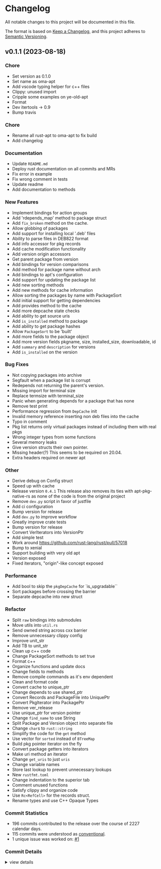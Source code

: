 # Changelog

All notable changes to this project will be documented in this file.

The format is based on [Keep a Changelog](https://keepachangelog.com/en/1.0.0/),
and this project adheres to [Semantic Versioning](https://semver.org/spec/v2.0.0.html).

## v0.1.1 (2023-08-18)

<csr-id-b617647574eca3f4856374eb0b4aeea300a00921/>
<csr-id-ed56e40168ca8b826c2ed81bc164db4bddf056c3/>
<csr-id-ccf3dcba047042edbe5fa0d6f5de02f21d6950e5/>
<csr-id-a0277868287910924a03ef80b611d0a23f6caf4f/>
<csr-id-a60323705ff67d59dc565be87cb12ac765828a88/>
<csr-id-a5b8ede7ece2d783c8c9d0b8d56cfc3a2ff3883b/>
<csr-id-52213cdd72b708323a2611ec926d372bd6b6d6df/>
<csr-id-6d16f0987fd3b1bdda47e2fda487518e8e065d6c/>
<csr-id-496511ad09ca8f997df28dd1d38971977ed2680d/>
<csr-id-a26f811dcc2a24238ef2880f1c255649a2488e65/>
<csr-id-4fccf1b60cbcf8aaac97736caa73fb528906b8f1/>
<csr-id-594ff856c71050f57518b1b5e19d732358243783/>
<csr-id-df102936ae6616211ee7ef4a5b16b5a1bf5e30c6/>
<csr-id-bc911023c3c54feec3e1e12dc9e391696a7d31d4/>
<csr-id-9dcabf0d9a8869983928a81bfb35361bd86b2cc2/>
<csr-id-8a6e927f78725d5e30e075843ad46eb0352e3a96/>
<csr-id-75f94717388e9bebacccba7b1b5c238aecfdaa32/>
<csr-id-0e55dfaf914ef40fb2a6d542e52490e154a52a50/>
<csr-id-6dbe4f7a5edfd6b03749620848429b2bdd8b197c/>
<csr-id-3d66d108b2aff2c273d9beb41daa8bc2031c1b3a/>
<csr-id-f8c52cba964b172b0878a7eeb7b022f24f6e8bea/>
<csr-id-46aa9ed07f76ebe4c50de14c4b35914b07b9edd7/>
<csr-id-d13db3450bf76037e5e5a3bad0b4a9c20b57deb1/>
<csr-id-3314733ebb4990d447cfb1132150fbfcb7db78c6/>
<csr-id-9a4e2595911d05914bf28b4113ed8fe594b76485/>
<csr-id-f40f4d25ba7cea9a495188aead8dc79436f0338b/>
<csr-id-68694c1aa4f0bfbca7907be54147402eb87340b1/>
<csr-id-f74ffe7df31df1775eeaec93477259d95f79e9b2/>
<csr-id-5ca96dd0258b48fb5314fcc18db8375b02483345/>
<csr-id-bd8977b58df42b444f947cabbc8d430174a3453c/>
<csr-id-268b7e6dd4f9b9227b14396a88594fda80675730/>
<csr-id-20c933000c9229c91aa4a7a9e5c0d5862d0e402f/>
<csr-id-94de3cb53a09dc51155d733a0da26acaaf817875/>
<csr-id-d30735b71d7c69be4606ff1e3f6007984b039d95/>
<csr-id-d4779b883332ae406103eba7e1cd6c7567d0b472/>
<csr-id-641d8be8d3ab5e8f861ba96bfb3f403214d80559/>
<csr-id-d58ed083f365369548293f7046c23a9353d52725/>
<csr-id-963b08074284f8005257bb136587f94b0f17f548/>
<csr-id-9fd24dc76122c25033cdbc930b3bac2782d83f52/>
<csr-id-7101eb0afd293321e61b314eb0eaf0e2cf1957ef/>
<csr-id-a2de4eace1a7a58aec9fd71375e8af4154bb0745/>
<csr-id-6ad07fd488a32941108226a012f565be8cefef49/>
<csr-id-080c5661140a6208766cab44d2bd607a786ed397/>
<csr-id-66b553b323c0289051b9c9b6fc61ca1a6e0c26e2/>
<csr-id-92d947c3986ce211a84722a27ea54b7934098f46/>
<csr-id-8df9d5fe8b4da3dc0fbef98c1d3d0d5019195d48/>
<csr-id-d525b4fca66fb3719c50a9c68315848924113edb/>
<csr-id-7dd85606e66f9cab6418d3d0018bb84333f7fccd/>
<csr-id-81f5174203f1398950fe1d302d0e165243ac9903/>
<csr-id-68ad295230fde116a83d981bf6bf596eebf7f49d/>
<csr-id-8cfc62e14e33a17ce8dabf75134e732f18e06c24/>
<csr-id-66a2eb141164a401d89d3855d9d4309fb8f2aae3/>
<csr-id-6b8a9a43a876c9497a521912b8df0aeb0794e67e/>
<csr-id-c930a7226d04896effc0a20096ec10eaa1ec1737/>
<csr-id-59b1144921f77870874d7f84b66c0e3513afba67/>
<csr-id-7103b4e6fe1057ef172b1dff25af354d8efd56f7/>
<csr-id-8496109b71ea5653a71749f8779f6d002d2516fb/>
<csr-id-5ca9a50e7e3248e57c43aee465e56c5bc92b11e8/>
<csr-id-663ae5e0d0bfe6c730d956b25b877c4588c55a5f/>
<csr-id-1ed41ae5b876f08ad8416c07f491d42a1966af64/>

### Chore

 - <csr-id-b617647574eca3f4856374eb0b4aeea300a00921/> Set version as 0.1.0
 - <csr-id-ed56e40168ca8b826c2ed81bc164db4bddf056c3/> Set name as oma-apt
 - <csr-id-ccf3dcba047042edbe5fa0d6f5de02f21d6950e5/> Add vscode typing helper for c++ files
 - <csr-id-a0277868287910924a03ef80b611d0a23f6caf4f/> Clippy: unused import
 - <csr-id-a60323705ff67d59dc565be87cb12ac765828a88/> Cripple some examples on ye-old-apt
 - <csr-id-a5b8ede7ece2d783c8c9d0b8d56cfc3a2ff3883b/> Format
 - <csr-id-52213cdd72b708323a2611ec926d372bd6b6d6df/> Dev itertools -> 0.9
 - <csr-id-6d16f0987fd3b1bdda47e2fda487518e8e065d6c/> Bump travis

### Chore

 - <csr-id-191149700fd6805f57d69e7dbc175fc7d22b024d/> Rename all rust-apt to oma-apt to fix build
 - <csr-id-7abc1f01bcd520243a2bc67adaba244cdada27b4/> Add changelog

### Documentation

 - <csr-id-e63f8076bb5b67afba647ec0dce63839066dd9f5/> Update `README.md`
 - <csr-id-deb30c69d4bbb28a501cb484eb35d1be190dad99/> Deploy rust documentation on all commits and MRs
 - <csr-id-a4cf64d32d2031dee7260506d865e889e6831a0d/> Fix error in example
 - <csr-id-9c137f06c8465e1d17e54ccc3b370e05a0828a2c/> Fix wrong comment in tests
 - <csr-id-037ada84b5702738c9625d24999d570cca9eed1b/> Update readme
 - <csr-id-ef3fbc2f14923c5090369e0451630bab03a76646/> Add documentation to methods

### New Features

 - <csr-id-916e6f4f6efcf25c1b3634575579aca9176074e5/> Implement bindings for action groups
 - <csr-id-6de58a3c3a4b553f40222d0015dfdc8ac1ea004b/> Add 'rdepends_map' method to package struct
 - <csr-id-51ac3eae5fd5997ecdd807a851b151612470dfe5/> Add `fix_broken` method on the cache.
 - <csr-id-119ded0d276f7951f35d08bc2ddf2cb4ebda5807/> Allow globbing of packages
 - <csr-id-430c5aa8f040b2e73fa5bee6f08e037228608c9d/> Add support for installing local '.deb' files
 - <csr-id-81216c920edce01a9d22f496fe13d661c8e67561/> Ability to parse files in DEB822 format
 - <csr-id-cda4df82ec77eb599359fa7eebd5723d1807c053/> Add info accessor for pkg records
 - <csr-id-1ddec8ca3c7c74b91d918d23a21fd8dcd9c3a3f2/> Add cache modification functionality
 - <csr-id-64e2ccbe1e81729e8113c26cb85a4c0b4908bae5/> Add version origin accessors
 - <csr-id-8db639ad63831bd1bdc2c63ccf9062a92840dad8/> Get parent package from version
 - <csr-id-60f93415af5bb8b70805216d3c9b13960f31a95e/> Add bindings for version comparisons
 - <csr-id-15d83bb77c0829fa2e452e05d4097a603de8fb01/> Add method for package name without arch
 - <csr-id-089b0905d3ccaf9ef91f5b36aa058b23e31f9aa5/> Add bindings to apt's configuration
 - <csr-id-964e0b617b2ab481372f53ad810b2bf8aa0471ca/> Add support for updating the package list
 - <csr-id-88c38a545175da83a315138d0811b876e87ddd5c/> Add new sorting methods
 - <csr-id-f3f332c7326ded1832d64c38e4e8eaf97e98eef8/> Add new methods for cache information
 - <csr-id-1207611a1c505c882a6c25e0b439ca21bdcd6526/> Allow sorting the packages by name with PackageSort
 - <csr-id-ce805105c22e1ace6a626759aca6b59aff36aea8/> Add initial support for getting dependencies
 - <csr-id-e6e889f63a01e974d6320e93c8bf5cb68cc7db1a/> Add provides method to the cache
 - <csr-id-2b2a8d04db1c5e1f4963e92f8ec07fdc296bf1bc/> Add more depcache state checks
 - <csr-id-8e223cdfd9ed6965f754f0e6e79a704bd4f4a7f8/> Add ability to get source uris
 - <csr-id-c47f4a2a166b2bd82323397eab72b3698daf688a/> Add `is_installed` method to package
 - <csr-id-68f261c7fa99f623967499273184a39bfc494c57/> Add ability to get package hashes
 - <csr-id-334dfcb1de31dd3f93af768ab43319db4b2f24b9/> Allow `PackageSort` to be 'built'
 - <csr-id-d616a362bed637b6eadb25f92bc92f845fff30a0/> Add more fields to the package object
 - <csr-id-cd310e06d067bdc587c255c421492dc91fad317f/> Add more version fields
   pkgname, size, installed_size, downloadable, id
 - <csr-id-fcd4f97e4fa45a1ab6acf12860c840f844c1baca/> Add `summary` and `description` for versions
 - <csr-id-7f30d9ba0127bf44cde80f5456608f25dd23f361/> Add `is_installed` on the version

### Bug Fixes

 - <csr-id-daafbb945f7402c855fd012880a396d2eef52843/> Not copying packages into archive
 - <csr-id-481f4e28bf8b3b3132a7c5c23f35466a087e281e/> Segfault when a package list is corrupt
 - <csr-id-15e6df8711975a6905bcb46f9b7ed873446a1633/> Redepends not returning the parent's version.
 - <csr-id-c6d099ca50da3d3d8f28c6e80b01cd37005c6f94/> Missing import for terminal size
 - <csr-id-9ec3d8e84e3fbd20616a8d85387ade28e95ad934/> Replace termsize with terminal_size
 - <csr-id-1aa839d108427bc903f6ce1b0ef7d4c663b0d235/> Panic when generating depends for a package that has none
 - <csr-id-8dd5061314ff7fa699a3b0c3d0658a8d66004603/> Remove test print
 - <csr-id-7f9c9589b6bf454b47c41e14656665d86438b579/> Performance regression from `DepCache` init
 - <csr-id-3b7f86dd01c14b86470b23d9f91a90f71d795053/> Invalid memory reference inserting non deb files into the cache
 - <csr-id-98e7092451c3c591fa0d89718f05150ceb03b74c/> Typo in comment
 - <csr-id-6eb01851a69311a647647ff6702b5c4cd1f55d9e/> Pkg list returns only virtual packages instead of including them with real pkgs
 - <csr-id-57b24dbd699bc41b309cfc26032450f8a9a0676d/> Wrong integer types from some functions
 - <csr-id-c89049197b6ce27c7e8b67d592c1a0e4ad9a92bf/> Several memory leaks
 - <csr-id-dfacd8edf7ef96072142b33293f8f7265516964b/> Give version structs their own pointer.
 - <csr-id-99fba9024ab7c0797ddb468e72c42dd612f28934/> Missing header(?)
   This seems to be required on 20.04.
 - <csr-id-ecd60906d21b8bb65dd845b3e663053ae8098a49/> Extra headers required on newer apt

### Other

 - <csr-id-496511ad09ca8f997df28dd1d38971977ed2680d/> Derive debug on Config struct
 - <csr-id-a26f811dcc2a24238ef2880f1c255649a2488e65/> Speed up with cache
 - <csr-id-4fccf1b60cbcf8aaac97736caa73fb528906b8f1/> Release version `0.4.1`
   This release also removes its ties with apt-pkg-native-rs as none of the code is from the original project
 - <csr-id-594ff856c71050f57518b1b5e19d732358243783/> Remove `dev.py` script in favor of justfile
 - <csr-id-df102936ae6616211ee7ef4a5b16b5a1bf5e30c6/> Add ci configuration
 - <csr-id-bc911023c3c54feec3e1e12dc9e391696a7d31d4/> Bump version for release
 - <csr-id-9dcabf0d9a8869983928a81bfb35361bd86b2cc2/> Add `dev.py` to improve workflow
 - <csr-id-8a6e927f78725d5e30e075843ad46eb0352e3a96/> Greatly improve crate tests
 - <csr-id-75f94717388e9bebacccba7b1b5c238aecfdaa32/> Bump version for release
 - <csr-id-0e55dfaf914ef40fb2a6d542e52490e154a52a50/> Convert VerIterators into VersionPtr
 - <csr-id-6dbe4f7a5edfd6b03749620848429b2bdd8b197c/> Add simple test
 - <csr-id-3d66d108b2aff2c273d9beb41daa8bc2031c1b3a/> Work around https://github.com/rust-lang/rust/pull/57018
 - <csr-id-f8c52cba964b172b0878a7eeb7b022f24f6e8bea/> Bump to xenial
 - <csr-id-46aa9ed07f76ebe4c50de14c4b35914b07b9edd7/> Support building with very old apt
 - <csr-id-d13db3450bf76037e5e5a3bad0b4a9c20b57deb1/> Version exposed
 - <csr-id-3314733ebb4990d447cfb1132150fbfcb7db78c6/> Fixed iterators, "origin"-like concept exposed

### Performance

 - <csr-id-f14d3508e1f86e57ef400ccb4b05c672711e1926/> Add bool to skip the `pkgDepCache` for `is_upgradable``
 - <csr-id-9cd6d06fb5eb4760930d98d5ab7ae63bfa6fc05e/> Sort packages before crossing the barrier
 - <csr-id-b16ee9a4bb00a920953f49428be522df988b15e9/> Separate depcache into new struct

### Refactor

 - <csr-id-9a4e2595911d05914bf28b4113ed8fe594b76485/> Split `raw` bindings into submodules
 - <csr-id-f40f4d25ba7cea9a495188aead8dc79436f0338b/> Move utils into `util.rs`
 - <csr-id-68694c1aa4f0bfbca7907be54147402eb87340b1/> Send owned string across cxx barrier
 - <csr-id-f74ffe7df31df1775eeaec93477259d95f79e9b2/> Remove unnecessary clippy config
 - <csr-id-5ca96dd0258b48fb5314fcc18db8375b02483345/> Improve unit_str
 - <csr-id-bd8977b58df42b444f947cabbc8d430174a3453c/> Add TB to unit_str
 - <csr-id-268b7e6dd4f9b9227b14396a88594fda80675730/> Clean up c++ code
 - <csr-id-20c933000c9229c91aa4a7a9e5c0d5862d0e402f/> Change PackageSort methods to set true
 - <csr-id-94de3cb53a09dc51155d733a0da26acaaf817875/> Format c++
 - <csr-id-d30735b71d7c69be4606ff1e3f6007984b039d95/> Organize functions and update docs
 - <csr-id-d4779b883332ae406103eba7e1cd6c7567d0b472/> Change fields to methods
 - <csr-id-641d8be8d3ab5e8f861ba96bfb3f403214d80559/> Remove compile commands as it's env dependent
 - <csr-id-d58ed083f365369548293f7046c23a9353d52725/> Clean and format code
 - <csr-id-963b08074284f8005257bb136587f94b0f17f548/> Convert cache to unique_ptr
 - <csr-id-9fd24dc76122c25033cdbc930b3bac2782d83f52/> Change depends to use shared_ptr
 - <csr-id-7101eb0afd293321e61b314eb0eaf0e2cf1957ef/> Convert Records and PackageFile into UniquePtr
 - <csr-id-a2de4eace1a7a58aec9fd71375e8af4154bb0745/> Convert PkgIterator into PackagePtr
 - <csr-id-6ad07fd488a32941108226a012f565be8cefef49/> Remove ver_release
 - <csr-id-080c5661140a6208766cab44d2bd607a786ed397/> Use unique_ptr for version pointer
 - <csr-id-66b553b323c0289051b9c9b6fc61ca1a6e0c26e2/> Change `find_name` to use String
 - <csr-id-92d947c3986ce211a84722a27ea54b7934098f46/> Split Package and Version object into separate file
 - <csr-id-8df9d5fe8b4da3dc0fbef98c1d3d0d5019195d48/> Change `char`s to `rust::string`
 - <csr-id-d525b4fca66fb3719c50a9c68315848924113edb/> Simplify the code for the `get` method
 - <csr-id-7dd85606e66f9cab6418d3d0018bb84333f7fccd/> Use vector for `sorted` instead of `BTreeMap`
 - <csr-id-81f5174203f1398950fe1d302d0e165243ac9903/> Build pkg pointer iterator on the fly
 - <csr-id-68ad295230fde116a83d981bf6bf596eebf7f49d/> Convert package getters into iterators
 - <csr-id-8cfc62e14e33a17ce8dabf75134e732f18e06c24/> Make uri method an iterator
 - <csr-id-66a2eb141164a401d89d3855d9d4309fb8f2aae3/> Change `get_uris` to just `uris`
 - <csr-id-6b8a9a43a876c9497a521912b8df0aeb0794e67e/> Change variable names
 - <csr-id-c930a7226d04896effc0a20096ec10eaa1ec1737/> Store last lookup to prevent unnecessary lookups
 - <csr-id-59b1144921f77870874d7f84b66c0e3513afba67/> New `rustfmt.toml`
 - <csr-id-7103b4e6fe1057ef172b1dff25af354d8efd56f7/> Change indentation to the superior tab
 - <csr-id-8496109b71ea5653a71749f8779f6d002d2516fb/> Comment unused functions
 - <csr-id-5ca9a50e7e3248e57c43aee465e56c5bc92b11e8/> Satisfy clippy and organize code
 - <csr-id-663ae5e0d0bfe6c730d956b25b877c4588c55a5f/> Use `Rc<RefCell>` for the records struct.
 - <csr-id-1ed41ae5b876f08ad8416c07f491d42a1966af64/> Rename types and use C++ Opaque Types

### Commit Statistics

<csr-read-only-do-not-edit/>

 - 196 commits contributed to the release over the course of 2227 calendar days.
 - 115 commits were understood as [conventional](https://www.conventionalcommits.org).
 - 1 unique issue was worked on: [#1](https://github.com/AOSC-Dev/oma-apt/issues/1)

### Commit Details

<csr-read-only-do-not-edit/>

<details><summary>view details</summary>

 * **[#1](https://github.com/AOSC-Dev/oma-apt/issues/1)**
    - Add a reload() ([`b104724`](https://github.com/AOSC-Dev/oma-apt/commit/b104724ccfc4e6d7877972b4c868f3aa49df0593))
 * **Uncategorized**
    - Rename all rust-apt to oma-apt to fix build ([`1911497`](https://github.com/AOSC-Dev/oma-apt/commit/191149700fd6805f57d69e7dbc175fc7d22b024d))
    - Add changelog ([`7abc1f0`](https://github.com/AOSC-Dev/oma-apt/commit/7abc1f01bcd520243a2bc67adaba244cdada27b4))
    - Set version as 0.1.0 ([`b617647`](https://github.com/AOSC-Dev/oma-apt/commit/b617647574eca3f4856374eb0b4aeea300a00921))
    - Set name as oma-apt ([`ed56e40`](https://github.com/AOSC-Dev/oma-apt/commit/ed56e40168ca8b826c2ed81bc164db4bddf056c3))
    - Not copying packages into archive ([`daafbb9`](https://github.com/AOSC-Dev/oma-apt/commit/daafbb945f7402c855fd012880a396d2eef52843))
    - Implement bindings for action groups ([`916e6f4`](https://github.com/AOSC-Dev/oma-apt/commit/916e6f4f6efcf25c1b3634575579aca9176074e5))
    - Segfault when a package list is corrupt ([`481f4e2`](https://github.com/AOSC-Dev/oma-apt/commit/481f4e28bf8b3b3132a7c5c23f35466a087e281e))
    - Redepends not returning the parent's version. ([`15e6df8`](https://github.com/AOSC-Dev/oma-apt/commit/15e6df8711975a6905bcb46f9b7ed873446a1633))
    - Missing import for terminal size ([`c6d099c`](https://github.com/AOSC-Dev/oma-apt/commit/c6d099ca50da3d3d8f28c6e80b01cd37005c6f94))
    - Replace termsize with terminal_size ([`9ec3d8e`](https://github.com/AOSC-Dev/oma-apt/commit/9ec3d8e84e3fbd20616a8d85387ade28e95ad934))
    - Derive debug on Config struct ([`496511a`](https://github.com/AOSC-Dev/oma-apt/commit/496511ad09ca8f997df28dd1d38971977ed2680d))
    - Add 'rdepends_map' method to package struct ([`6de58a3`](https://github.com/AOSC-Dev/oma-apt/commit/6de58a3c3a4b553f40222d0015dfdc8ac1ea004b))
    - Add `fix_broken` method on the cache. ([`51ac3ea`](https://github.com/AOSC-Dev/oma-apt/commit/51ac3eae5fd5997ecdd807a851b151612470dfe5))
    - Update `README.md` ([`e63f807`](https://github.com/AOSC-Dev/oma-apt/commit/e63f8076bb5b67afba647ec0dce63839066dd9f5))
    - Panic when generating depends for a package that has none ([`1aa839d`](https://github.com/AOSC-Dev/oma-apt/commit/1aa839d108427bc903f6ce1b0ef7d4c663b0d235))
    - Remove dev debug print ([`358b89a`](https://github.com/AOSC-Dev/oma-apt/commit/358b89ae28b95e94d412dc561cab97e7dc92fc57))
    - Release `0.5.0` ([`12db48d`](https://github.com/AOSC-Dev/oma-apt/commit/12db48ddc102cc9ec9d42d0c1c0aae3d9eef7bfd))
    - Allow Packages and Versions to be put in a hashmap ([`6a8146e`](https://github.com/AOSC-Dev/oma-apt/commit/6a8146e47a755ff7e219d0bc28fc1fe2161b044b))
    - Add higher level struct for Provides ([`dc09d71`](https://github.com/AOSC-Dev/oma-apt/commit/dc09d718a4023886049e1194e6b3722ab9230f8b))
    - Fix candidate returning wrong version after set_candidate ([`5246a09`](https://github.com/AOSC-Dev/oma-apt/commit/5246a09f9dc7e6e74715d8fae23a06374856a194))
    - Change `full_name` => `fullname` ([`f05f916`](https://github.com/AOSC-Dev/oma-apt/commit/f05f916ca5c75a1412ed4596462f79a5f41e86d1))
    - Fix version list of virtual packages causing panic ([`b983950`](https://github.com/AOSC-Dev/oma-apt/commit/b98395000a0e8ee4b6573b29d0544dd7ffc0b25a))
    - Clippy changes ([`9632a55`](https://github.com/AOSC-Dev/oma-apt/commit/9632a555d3f15b20648ead2a7850cca3b971bafe))
    - Major Restructure ([`087ea68`](https://github.com/AOSC-Dev/oma-apt/commit/087ea68534f03499920a55acdf5e51d3c3f41fec))
    - Fix issue with resolving '.deb' packages ([`2f1633d`](https://github.com/AOSC-Dev/oma-apt/commit/2f1633d26c9dee69d5852d1fcbf84b2586876555))
    - Fix incorrect filename in   'build.rs' ([`d782cb0`](https://github.com/AOSC-Dev/oma-apt/commit/d782cb01814c747c3dde82b23a8d4eac200bbff8))
    - Remove test print ([`8dd5061`](https://github.com/AOSC-Dev/oma-apt/commit/8dd5061314ff7fa699a3b0c3d0658a8d66004603))
    - Performance regression from `DepCache` init ([`7f9c958`](https://github.com/AOSC-Dev/oma-apt/commit/7f9c9589b6bf454b47c41e14656665d86438b579))
    - Allow globbing of packages ([`119ded0`](https://github.com/AOSC-Dev/oma-apt/commit/119ded0d276f7951f35d08bc2ddf2cb4ebda5807))
    - Ensure a blank string isn't passed in to TagSection instances ([`7750594`](https://github.com/AOSC-Dev/oma-apt/commit/7750594be3ca30ee29804bf46cf76896dd61655b))
    - Invalid memory reference inserting non deb files into the cache ([`3b7f86d`](https://github.com/AOSC-Dev/oma-apt/commit/3b7f86dd01c14b86470b23d9f91a90f71d795053))
    - Speed up with cache ([`a26f811`](https://github.com/AOSC-Dev/oma-apt/commit/a26f811dcc2a24238ef2880f1c255649a2488e65))
    - Add support for installing local '.deb' files ([`430c5aa`](https://github.com/AOSC-Dev/oma-apt/commit/430c5aa8f040b2e73fa5bee6f08e037228608c9d))
    - Ability to parse files in DEB822 format ([`81216c9`](https://github.com/AOSC-Dev/oma-apt/commit/81216c920edce01a9d22f496fe13d661c8e67561))
    - Add info accessor for pkg records ([`cda4df8`](https://github.com/AOSC-Dev/oma-apt/commit/cda4df82ec77eb599359fa7eebd5723d1807c053))
    - Release version `0.4.1` ([`4fccf1b`](https://github.com/AOSC-Dev/oma-apt/commit/4fccf1b60cbcf8aaac97736caa73fb528906b8f1))
    - Add cache modification functionality ([`1ddec8c`](https://github.com/AOSC-Dev/oma-apt/commit/1ddec8ca3c7c74b91d918d23a21fd8dcd9c3a3f2))
    - Typo in comment ([`98e7092`](https://github.com/AOSC-Dev/oma-apt/commit/98e7092451c3c591fa0d89718f05150ceb03b74c))
    - Deploy rust documentation on all commits and MRs ([`deb30c6`](https://github.com/AOSC-Dev/oma-apt/commit/deb30c69d4bbb28a501cb484eb35d1be190dad99))
    - Add version origin accessors ([`64e2ccb`](https://github.com/AOSC-Dev/oma-apt/commit/64e2ccbe1e81729e8113c26cb85a4c0b4908bae5))
    - Split `raw` bindings into submodules ([`9a4e259`](https://github.com/AOSC-Dev/oma-apt/commit/9a4e2595911d05914bf28b4113ed8fe594b76485))
    - Remove `dev.py` script in favor of justfile ([`594ff85`](https://github.com/AOSC-Dev/oma-apt/commit/594ff856c71050f57518b1b5e19d732358243783))
    - Get parent package from version ([`8db639a`](https://github.com/AOSC-Dev/oma-apt/commit/8db639ad63831bd1bdc2c63ccf9062a92840dad8))
    - Move utils into `util.rs` ([`f40f4d2`](https://github.com/AOSC-Dev/oma-apt/commit/f40f4d25ba7cea9a495188aead8dc79436f0338b))
    - Send owned string across cxx barrier ([`68694c1`](https://github.com/AOSC-Dev/oma-apt/commit/68694c1aa4f0bfbca7907be54147402eb87340b1))
    - Add bindings for version comparisons ([`60f9341`](https://github.com/AOSC-Dev/oma-apt/commit/60f93415af5bb8b70805216d3c9b13960f31a95e))
    - Some tests were also updated during this, along with the dev script. ([`52791ee`](https://github.com/AOSC-Dev/oma-apt/commit/52791eeffe6a16413a3e8cb1bf5ba78da4c2e288))
    - Add ci configuration ([`df10293`](https://github.com/AOSC-Dev/oma-apt/commit/df102936ae6616211ee7ef4a5b16b5a1bf5e30c6))
    - Fix error in example ([`a4cf64d`](https://github.com/AOSC-Dev/oma-apt/commit/a4cf64d32d2031dee7260506d865e889e6831a0d))
    - Add method for package name without arch ([`15d83bb`](https://github.com/AOSC-Dev/oma-apt/commit/15d83bb77c0829fa2e452e05d4097a603de8fb01))
    - Bump version for release ([`bc91102`](https://github.com/AOSC-Dev/oma-apt/commit/bc911023c3c54feec3e1e12dc9e391696a7d31d4))
    - Add bindings to apt's configuration ([`089b090`](https://github.com/AOSC-Dev/oma-apt/commit/089b0905d3ccaf9ef91f5b36aa058b23e31f9aa5))
    - Add support for updating the package list ([`964e0b6`](https://github.com/AOSC-Dev/oma-apt/commit/964e0b617b2ab481372f53ad810b2bf8aa0471ca))
    - Add new sorting methods ([`88c38a5`](https://github.com/AOSC-Dev/oma-apt/commit/88c38a545175da83a315138d0811b876e87ddd5c))
    - Fix wrong comment in tests ([`9c137f0`](https://github.com/AOSC-Dev/oma-apt/commit/9c137f06c8465e1d17e54ccc3b370e05a0828a2c))
    - Remove unnecessary clippy config ([`f74ffe7`](https://github.com/AOSC-Dev/oma-apt/commit/f74ffe7df31df1775eeaec93477259d95f79e9b2))
    - Add bool to skip the `pkgDepCache` for `is_upgradable`` ([`f14d350`](https://github.com/AOSC-Dev/oma-apt/commit/f14d3508e1f86e57ef400ccb4b05c672711e1926))
    - Add `dev.py` to improve workflow ([`9dcabf0`](https://github.com/AOSC-Dev/oma-apt/commit/9dcabf0d9a8869983928a81bfb35361bd86b2cc2))
    - Greatly improve crate tests ([`8a6e927`](https://github.com/AOSC-Dev/oma-apt/commit/8a6e927f78725d5e30e075843ad46eb0352e3a96))
    - Pkg list returns only virtual packages instead of including them with real pkgs ([`6eb0185`](https://github.com/AOSC-Dev/oma-apt/commit/6eb01851a69311a647647ff6702b5c4cd1f55d9e))
    - Add new methods for cache information ([`f3f332c`](https://github.com/AOSC-Dev/oma-apt/commit/f3f332c7326ded1832d64c38e4e8eaf97e98eef8))
    - Improve unit_str ([`5ca96dd`](https://github.com/AOSC-Dev/oma-apt/commit/5ca96dd0258b48fb5314fcc18db8375b02483345))
    - Wrong integer types from some functions ([`57b24db`](https://github.com/AOSC-Dev/oma-apt/commit/57b24dbd699bc41b309cfc26032450f8a9a0676d))
    - Add TB to unit_str ([`bd8977b`](https://github.com/AOSC-Dev/oma-apt/commit/bd8977b58df42b444f947cabbc8d430174a3453c))
    - Bump version for release ([`75f9471`](https://github.com/AOSC-Dev/oma-apt/commit/75f94717388e9bebacccba7b1b5c238aecfdaa32))
    - Update readme ([`037ada8`](https://github.com/AOSC-Dev/oma-apt/commit/037ada84b5702738c9625d24999d570cca9eed1b))
    - Clean up c++ code ([`268b7e6`](https://github.com/AOSC-Dev/oma-apt/commit/268b7e6dd4f9b9227b14396a88594fda80675730))
    - Change PackageSort methods to set true ([`20c9330`](https://github.com/AOSC-Dev/oma-apt/commit/20c933000c9229c91aa4a7a9e5c0d5862d0e402f))
    - Allow sorting the packages by name with PackageSort ([`1207611`](https://github.com/AOSC-Dev/oma-apt/commit/1207611a1c505c882a6c25e0b439ca21bdcd6526))
    - Sort packages before crossing the barrier ([`9cd6d06`](https://github.com/AOSC-Dev/oma-apt/commit/9cd6d06fb5eb4760930d98d5ab7ae63bfa6fc05e))
    - Format c++ ([`94de3cb`](https://github.com/AOSC-Dev/oma-apt/commit/94de3cb53a09dc51155d733a0da26acaaf817875))
    - Organize functions and update docs ([`d30735b`](https://github.com/AOSC-Dev/oma-apt/commit/d30735b71d7c69be4606ff1e3f6007984b039d95))
    - Change fields to methods ([`d4779b8`](https://github.com/AOSC-Dev/oma-apt/commit/d4779b883332ae406103eba7e1cd6c7567d0b472))
    - Remove compile commands as it's env dependent ([`641d8be`](https://github.com/AOSC-Dev/oma-apt/commit/641d8be8d3ab5e8f861ba96bfb3f403214d80559))
    - Clean and format code ([`d58ed08`](https://github.com/AOSC-Dev/oma-apt/commit/d58ed083f365369548293f7046c23a9353d52725))
    - Convert cache to unique_ptr ([`963b080`](https://github.com/AOSC-Dev/oma-apt/commit/963b08074284f8005257bb136587f94b0f17f548))
    - Change depends to use shared_ptr ([`9fd24dc`](https://github.com/AOSC-Dev/oma-apt/commit/9fd24dc76122c25033cdbc930b3bac2782d83f52))
    - Convert Records and PackageFile into UniquePtr ([`7101eb0`](https://github.com/AOSC-Dev/oma-apt/commit/7101eb0afd293321e61b314eb0eaf0e2cf1957ef))
    - Convert PkgIterator into PackagePtr ([`a2de4ea`](https://github.com/AOSC-Dev/oma-apt/commit/a2de4eace1a7a58aec9fd71375e8af4154bb0745))
    - Remove ver_release ([`6ad07fd`](https://github.com/AOSC-Dev/oma-apt/commit/6ad07fd488a32941108226a012f565be8cefef49))
    - Use unique_ptr for version pointer ([`080c566`](https://github.com/AOSC-Dev/oma-apt/commit/080c5661140a6208766cab44d2bd607a786ed397))
    - Convert VerIterators into VersionPtr ([`0e55dfa`](https://github.com/AOSC-Dev/oma-apt/commit/0e55dfaf914ef40fb2a6d542e52490e154a52a50))
    - Add initial support for getting dependencies ([`ce80510`](https://github.com/AOSC-Dev/oma-apt/commit/ce805105c22e1ace6a626759aca6b59aff36aea8))
    - Add vscode typing helper for c++ files ([`ccf3dcb`](https://github.com/AOSC-Dev/oma-apt/commit/ccf3dcba047042edbe5fa0d6f5de02f21d6950e5))
    - Add provides method to the cache ([`e6e889f`](https://github.com/AOSC-Dev/oma-apt/commit/e6e889f63a01e974d6320e93c8bf5cb68cc7db1a))
    - Change `find_name` to use String ([`66b553b`](https://github.com/AOSC-Dev/oma-apt/commit/66b553b323c0289051b9c9b6fc61ca1a6e0c26e2))
    - Split Package and Version object into separate file ([`92d947c`](https://github.com/AOSC-Dev/oma-apt/commit/92d947c3986ce211a84722a27ea54b7934098f46))
    - Add more depcache state checks ([`2b2a8d0`](https://github.com/AOSC-Dev/oma-apt/commit/2b2a8d04db1c5e1f4963e92f8ec07fdc296bf1bc))
    - Change `char`s to `rust::string` ([`8df9d5f`](https://github.com/AOSC-Dev/oma-apt/commit/8df9d5fe8b4da3dc0fbef98c1d3d0d5019195d48))
    - Separate depcache into new struct ([`b16ee9a`](https://github.com/AOSC-Dev/oma-apt/commit/b16ee9a4bb00a920953f49428be522df988b15e9))
    - Add ability to get source uris ([`8e223cd`](https://github.com/AOSC-Dev/oma-apt/commit/8e223cdfd9ed6965f754f0e6e79a704bd4f4a7f8))
    - Add `is_installed` method to package ([`c47f4a2`](https://github.com/AOSC-Dev/oma-apt/commit/c47f4a2a166b2bd82323397eab72b3698daf688a))
    - Simplify the code for the `get` method ([`d525b4f`](https://github.com/AOSC-Dev/oma-apt/commit/d525b4fca66fb3719c50a9c68315848924113edb))
    - Use vector for `sorted` instead of `BTreeMap` ([`7dd8560`](https://github.com/AOSC-Dev/oma-apt/commit/7dd85606e66f9cab6418d3d0018bb84333f7fccd))
    - Build pkg pointer iterator on the fly ([`81f5174`](https://github.com/AOSC-Dev/oma-apt/commit/81f5174203f1398950fe1d302d0e165243ac9903))
    - Convert package getters into iterators ([`68ad295`](https://github.com/AOSC-Dev/oma-apt/commit/68ad295230fde116a83d981bf6bf596eebf7f49d))
    - Add documentation to methods ([`ef3fbc2`](https://github.com/AOSC-Dev/oma-apt/commit/ef3fbc2f14923c5090369e0451630bab03a76646))
    - Make uri method an iterator ([`8cfc62e`](https://github.com/AOSC-Dev/oma-apt/commit/8cfc62e14e33a17ce8dabf75134e732f18e06c24))
    - Add ability to get package hashes ([`68f261c`](https://github.com/AOSC-Dev/oma-apt/commit/68f261c7fa99f623967499273184a39bfc494c57))
    - Change `get_uris` to just `uris` ([`66a2eb1`](https://github.com/AOSC-Dev/oma-apt/commit/66a2eb141164a401d89d3855d9d4309fb8f2aae3))
    - Allow `PackageSort` to be 'built' ([`334dfcb`](https://github.com/AOSC-Dev/oma-apt/commit/334dfcb1de31dd3f93af768ab43319db4b2f24b9))
    - Add more fields to the package object ([`d616a36`](https://github.com/AOSC-Dev/oma-apt/commit/d616a362bed637b6eadb25f92bc92f845fff30a0))
    - Change variable names ([`6b8a9a4`](https://github.com/AOSC-Dev/oma-apt/commit/6b8a9a43a876c9497a521912b8df0aeb0794e67e))
    - Store last lookup to prevent unnecessary lookups ([`c930a72`](https://github.com/AOSC-Dev/oma-apt/commit/c930a7226d04896effc0a20096ec10eaa1ec1737))
    - New `rustfmt.toml` ([`59b1144`](https://github.com/AOSC-Dev/oma-apt/commit/59b1144921f77870874d7f84b66c0e3513afba67))
    - Add more version fields ([`cd310e0`](https://github.com/AOSC-Dev/oma-apt/commit/cd310e06d067bdc587c255c421492dc91fad317f))
    - Add `summary` and `description` for versions ([`fcd4f97`](https://github.com/AOSC-Dev/oma-apt/commit/fcd4f97e4fa45a1ab6acf12860c840f844c1baca))
    - Change indentation to the superior tab ([`7103b4e`](https://github.com/AOSC-Dev/oma-apt/commit/7103b4e6fe1057ef172b1dff25af354d8efd56f7))
    - Comment unused functions ([`8496109`](https://github.com/AOSC-Dev/oma-apt/commit/8496109b71ea5653a71749f8779f6d002d2516fb))
    - Add `is_installed` on the version ([`7f30d9b`](https://github.com/AOSC-Dev/oma-apt/commit/7f30d9ba0127bf44cde80f5456608f25dd23f361))
    - Satisfy clippy and organize code ([`5ca9a50`](https://github.com/AOSC-Dev/oma-apt/commit/5ca9a50e7e3248e57c43aee465e56c5bc92b11e8))
    - Add simple test ([`6dbe4f7`](https://github.com/AOSC-Dev/oma-apt/commit/6dbe4f7a5edfd6b03749620848429b2bdd8b197c))
    - Use `Rc<RefCell>` for the records struct. ([`663ae5e`](https://github.com/AOSC-Dev/oma-apt/commit/663ae5e0d0bfe6c730d956b25b877c4588c55a5f))
    - Several memory leaks ([`c890491`](https://github.com/AOSC-Dev/oma-apt/commit/c89049197b6ce27c7e8b67d592c1a0e4ad9a92bf))
    - Give version structs their own pointer. ([`dfacd8e`](https://github.com/AOSC-Dev/oma-apt/commit/dfacd8edf7ef96072142b33293f8f7265516964b))
    - Rename types and use C++ Opaque Types ([`1ed41ae`](https://github.com/AOSC-Dev/oma-apt/commit/1ed41ae5b876f08ad8416c07f491d42a1966af64))
    - Initial fork and update to `rust-apt` ([`8834d20`](https://github.com/AOSC-Dev/oma-apt/commit/8834d20473101b593634047151eedeb324e3c6ab))
    - Clippy: unused import ([`a027786`](https://github.com/AOSC-Dev/oma-apt/commit/a0277868287910924a03ef80b611d0a23f6caf4f))
    - Cripple some examples on ye-old-apt ([`a603237`](https://github.com/AOSC-Dev/oma-apt/commit/a60323705ff67d59dc565be87cb12ac765828a88))
    - Missing header(?) ([`99fba90`](https://github.com/AOSC-Dev/oma-apt/commit/99fba9024ab7c0797ddb468e72c42dd612f28934))
    - Format ([`a5b8ede`](https://github.com/AOSC-Dev/oma-apt/commit/a5b8ede7ece2d783c8c9d0b8d56cfc3a2ff3883b))
    - Bump version to 0.3.2 ([`e073fe8`](https://github.com/AOSC-Dev/oma-apt/commit/e073fe8081cc0bfa44ffd775ac9e5dd26d1af651))
    - Add DepIterator to list dependencies of package versions ([`edc7008`](https://github.com/AOSC-Dev/oma-apt/commit/edc7008762056ac31c6f38fda350e6b5219b825d))
    - Expose 'sane' interface to external consumers ([`7b2d146`](https://github.com/AOSC-Dev/oma-apt/commit/7b2d146e8d77b483752f988a5e4137d7a083d578))
    - Add package detail accessors ([`07c92f0`](https://github.com/AOSC-Dev/oma-apt/commit/07c92f003b31e43440c1508733234b66cdd5d99a))
    - Add priority type accessor to VerView ([`1018536`](https://github.com/AOSC-Dev/oma-apt/commit/10185365236f1bf66eff5b7344f39b70f6a7b688))
    - Use correct raw type in PkgFileIterator ([`f28cd3e`](https://github.com/AOSC-Dev/oma-apt/commit/f28cd3e4997f12b0a6ad9d548a46a243b759d246))
    - Dev itertools -> 0.9 ([`52213cd`](https://github.com/AOSC-Dev/oma-apt/commit/52213cdd72b708323a2611ec926d372bd6b6d6df))
    - Bump travis ([`6d16f09`](https://github.com/AOSC-Dev/oma-apt/commit/6d16f0987fd3b1bdda47e2fda487518e8e065d6c))
    - Extra headers required on newer apt ([`ecd6090`](https://github.com/AOSC-Dev/oma-apt/commit/ecd60906d21b8bb65dd845b3e663053ae8098a49))
    - Work around https://github.com/rust-lang/rust/pull/57018 ([`3d66d10`](https://github.com/AOSC-Dev/oma-apt/commit/3d66d108b2aff2c273d9beb41daa8bc2031c1b3a))
    - Bump to xenial ([`f8c52cb`](https://github.com/AOSC-Dev/oma-apt/commit/f8c52cba964b172b0878a7eeb7b022f24f6e8bea))
    - Edition = 2018 ([`dac9411`](https://github.com/AOSC-Dev/oma-apt/commit/dac9411a5630c39fd2d758d96d308b476a40dcbe))
    - Minor lie in the readme ([`be7b547`](https://github.com/AOSC-Dev/oma-apt/commit/be7b5476234ddd34b481bc6188866be40defc90f))
    - Bump dev dependency / fmt ([`7f180bc`](https://github.com/AOSC-Dev/oma-apt/commit/7f180bc3efef303a6d65e9a546e64d447ecf3d0d))
    - Upgrade gcc crate to cc ([`46ad5e2`](https://github.com/AOSC-Dev/oma-apt/commit/46ad5e2bb2497c9d859bd771a9902a09e6652619))
    - New rustfmt ([`2f2167c`](https://github.com/AOSC-Dev/oma-apt/commit/2f2167c0276275c3261bf5d2dcb0f1d6a86bc384))
    - Test environment for building on trusty in docker ([`1d2364d`](https://github.com/AOSC-Dev/oma-apt/commit/1d2364d800dd16cfb6ef9a0f80328aff8e249ff9))
    - Support building with very old apt ([`46aa9ed`](https://github.com/AOSC-Dev/oma-apt/commit/46aa9ed07f76ebe4c50de14c4b35914b07b9edd7))
    - Update lazy-static to 1 ([`7a55e26`](https://github.com/AOSC-Dev/oma-apt/commit/7a55e2678bbf434bdec430798f5564107883029d))
    - Add a note about singleton breakage ([`3b7065e`](https://github.com/AOSC-Dev/oma-apt/commit/3b7065ed958bd3c41e2ba00c36863caa30ceb58f))
    - Remove empty test ([`c4e7590`](https://github.com/AOSC-Dev/oma-apt/commit/c4e7590239be504922b20b311744c61d915ccb75))
    - PhantomData cares about the MutexGuard, not the Cache ([`45741e2`](https://github.com/AOSC-Dev/oma-apt/commit/45741e2de1b058bcdf2e8d5715d4db0d715e2406))
    - Comments / unwrap->expect ([`e6f0bd8`](https://github.com/AOSC-Dev/oma-apt/commit/e6f0bd8b6b8b9120155d06d1ff39c1df89f913da))
    - Cache actually carries around a mutex ([`9ee8a3c`](https://github.com/AOSC-Dev/oma-apt/commit/9ee8a3ca09782496df68e72790cd9005cc7c81bc))
    - New rustfmt ([`e1cf0fa`](https://github.com/AOSC-Dev/oma-apt/commit/e1cf0fa26cecc60502553686d2c9042dbd6fd6a3))
    - Less specific version declarations ([`477038c`](https://github.com/AOSC-Dev/oma-apt/commit/477038c074b77b334eb664a8d3217ed740b79753))
    - Example of running on docker ([`6b2bd29`](https://github.com/AOSC-Dev/oma-apt/commit/6b2bd29fed3f4f04d4b60015cfbb65f469733fee))
    - Some extra iterator utilities ([`370a764`](https://github.com/AOSC-Dev/oma-apt/commit/370a76496730c1d8423bcd185d8d861b6b6f527f))
    - Thread safety note ([`db3be1e`](https://github.com/AOSC-Dev/oma-apt/commit/db3be1e3d276e3a916233ff0b027cfab2f4d8386))
    - Upgrade ([`0aa1d73`](https://github.com/AOSC-Dev/oma-apt/commit/0aa1d738c6c90b53385c0de4afcb826fd06b1571))
    - Try and convince travis to run in fast mode ([`8fd3d14`](https://github.com/AOSC-Dev/oma-apt/commit/8fd3d146e3e3f7cce59a3ed47be401c214bfd45e))
    - Cargo upgrade + fix deprecation warning ([`6bf783c`](https://github.com/AOSC-Dev/oma-apt/commit/6bf783c67b53a19b33a4ed93628e618a8b38bb56))
    - Version exposed ([`d13db34`](https://github.com/AOSC-Dev/oma-apt/commit/d13db3450bf76037e5e5a3bad0b4a9c20b57deb1))
    - Source-listing example sorts by version ([`f8d5c53`](https://github.com/AOSC-Dev/oma-apt/commit/f8d5c5370b83997a31ff1b006061ad20a66996b0))
    - Fmt ([`77918dc`](https://github.com/AOSC-Dev/oma-apt/commit/77918dcee785e196cd328d0e56c2639dc0d90476))
    - Expose version comparison ([`81b66ce`](https://github.com/AOSC-Dev/oma-apt/commit/81b66ce2ae696ba6a74d64f24cef09bd7f1561ba))
    - Fixed iterators, "origin"-like concept exposed ([`3314733`](https://github.com/AOSC-Dev/oma-apt/commit/3314733ebb4990d447cfb1132150fbfcb7db78c6))
    - Clippy ([`b1bb2ef`](https://github.com/AOSC-Dev/oma-apt/commit/b1bb2ef8cae8c7c19c0a193999367147b05e40ed))
    - Remove last warning with phantomdata ([`16aa763`](https://github.com/AOSC-Dev/oma-apt/commit/16aa7638452460de2cd698b109915a24f12b4b51))
    - Spello ([`6641457`](https://github.com/AOSC-Dev/oma-apt/commit/6641457af2586de2b64671835f0f85faf94d3e6f))
    - A port of list_source_packages.py, minus the cachedir changing ([`b2fc665`](https://github.com/AOSC-Dev/oma-apt/commit/b2fc66519b70d0b6382a3372915a3c60b072cef9))
    - Fmt ([`25c1de2`](https://github.com/AOSC-Dev/oma-apt/commit/25c1de2af2170685a7515f70ddc574e655dbe707))
    - A whole load of origin information may be absent; afaics only for /var/lib/dpkg/status? ([`c7b6207`](https://github.com/AOSC-Dev/oma-apt/commit/c7b6207ba60828b0b9590ddea28e0a93774659b1))
    - Surface a whole load more 'origin' information ([`e5a01ac`](https://github.com/AOSC-Dev/oma-apt/commit/e5a01acb71180d596a8c311029538e58c10ff6d7))
    - Fmt ([`4ced3f9`](https://github.com/AOSC-Dev/oma-apt/commit/4ced3f985cd42ecf9b7ce75faa0013b76c25fa67))
    - Some fiddling with the display ([`d935fa5`](https://github.com/AOSC-Dev/oma-apt/commit/d935fa5fb7678eeb698464d5f92113c703ef888d))
    - Impl Display; remove prettyprint for compat; fix section ([`457c31b`](https://github.com/AOSC-Dev/oma-apt/commit/457c31b4a4460d5bc55ceab46abece114ccefea8))
    - Thinking about other iterator things to add ([`d194842`](https://github.com/AOSC-Dev/oma-apt/commit/d1948421ceab3be4526c678e6673754f621fbc84))
    - Fixup borrows on nasty iterators ([`0018889`](https://github.com/AOSC-Dev/oma-apt/commit/00188891eb9d51abd8dff1d0cebe270ca2acbeeb))
    - Ask the 'gcc' crate to do more work, travis? ([`d4d85c2`](https://github.com/AOSC-Dev/oma-apt/commit/d4d85c248520ebed3c7141ce8c1eb3cca38fd1ed))
    - Travis' ubuntu is too old for c++0x, upgrade to trusty? ([`05aa328`](https://github.com/AOSC-Dev/oma-apt/commit/05aa328c6f6e04ecddc49cb2cc41ad2c67681610))
    - Install deps on travis ([`f277bb2`](https://github.com/AOSC-Dev/oma-apt/commit/f277bb22cf2369318e4cfc77090acc7b255ebf0b))
    - Fix module tests and write demonstration for the failure ([`cbc0f62`](https://github.com/AOSC-Dev/oma-apt/commit/cbc0f62106a9d11e2e4dfe70e623c7f8435bc0bd))
    - Fmt ([`6cde4ee`](https://github.com/AOSC-Dev/oma-apt/commit/6cde4ee61eecaa95a926798012f44476f39c3cc7))
    - Unify the Iterator implementations ([`d4dfd0f`](https://github.com/AOSC-Dev/oma-apt/commit/d4dfd0fb7af4802c548628a31909b64d6e24174a))
    - Docs / crates.io stuff ([`8f5bc80`](https://github.com/AOSC-Dev/oma-apt/commit/8f5bc80c06f8c7bfe5feb61eb2c8e488b57b38b4))
    - Cargo fmt ([`f4e4724`](https://github.com/AOSC-Dev/oma-apt/commit/f4e4724dd171f2a649a6a7492e7845c33068f964))
    - Clippy ([`6b164f1`](https://github.com/AOSC-Dev/oma-apt/commit/6b164f172dbc9510d1944b44dfc3711bd2cd99f1))
    - Fix warning with PhantomData ([`06a3c49`](https://github.com/AOSC-Dev/oma-apt/commit/06a3c497e7b41b15e3039b8a2e8818e09f3167fb))
    - Expose priority ([`70812eb`](https://github.com/AOSC-Dev/oma-apt/commit/70812eb615ab7f262776c254205f25ff6610b880))
    - Fix iterators with hack; fleshing out policy ([`67c2146`](https://github.com/AOSC-Dev/oma-apt/commit/67c2146b25ea1f71a121e1191962a7da341dde9e))
    - Versions; map misses the first item ([`d107ef3`](https://github.com/AOSC-Dev/oma-apt/commit/d107ef373f26e960d0b4c9e4cbaa15e80b3414b4))
    - Example listing ([`6acf62c`](https://github.com/AOSC-Dev/oma-apt/commit/6acf62ca687a977547767f160ac08033ede59091))
    - Switch to gcc build script ([`eaf79f4`](https://github.com/AOSC-Dev/oma-apt/commit/eaf79f46ed368370c28a58d0dafb45ade285d239))
    - Rename ([`0126dd5`](https://github.com/AOSC-Dev/oma-apt/commit/0126dd522078867b917c10fa8e36c62c94ebcb2b))
    - Give in and lazy_singleton the cache ([`aa46a93`](https://github.com/AOSC-Dev/oma-apt/commit/aa46a936f29f219fdff8a87f2d2a3307e1208726))
    - Find package by name ([`a394c4d`](https://github.com/AOSC-Dev/oma-apt/commit/a394c4d37f6debd7cba640dd5fb6b8bf2ebf1aa6))
    - Maybe expose some more things ([`c4655a5`](https://github.com/AOSC-Dev/oma-apt/commit/c4655a5bc51111bf4986a23b584027b1d83a6324))
    - Try and stop reinit segfaulting; doesn't really work ([`7562f18`](https://github.com/AOSC-Dev/oma-apt/commit/7562f18141bdac98c844e146da3e77ab658ffe61))
    - More natural interface; no idea why it needs that annotation ([`e90ee73`](https://github.com/AOSC-Dev/oma-apt/commit/e90ee73dc83b58720e3fec0cf16abec0cd65eeea))
    - Expose the iterator directly ([`e3f5bd3`](https://github.com/AOSC-Dev/oma-apt/commit/e3f5bd3633c4ee172a66b2c4af02b8f7b321d953))
    - This callback is dumb ([`4225e76`](https://github.com/AOSC-Dev/oma-apt/commit/4225e76641ea60c87856a0bc35cd9dde885f8976))
    - List packages (after manual make) ([`da91ba6`](https://github.com/AOSC-Dev/oma-apt/commit/da91ba690876c921d8c064c5b64dceedfaef6044))
    - Bindgen isn't even close to working; std::string is hard ([`39d8438`](https://github.com/AOSC-Dev/oma-apt/commit/39d8438d3a7ffebcd1c92a7743212747cd6fa478))
</details>

